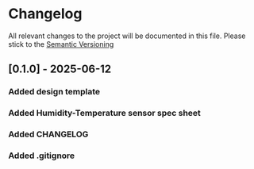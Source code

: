 # Changelog

All relevant changes to the project will be documented in this file.
Please stick to the [Semantic Versioning](https://semver.org/spec/v2.0.0.html)

## [0.1.0] - 2025-06-12

### Added design template
### Added Humidity-Temperature sensor spec sheet
### Added CHANGELOG
### Added .gitignore

[comment]: <> ([0.1.0]: https://github.com/)